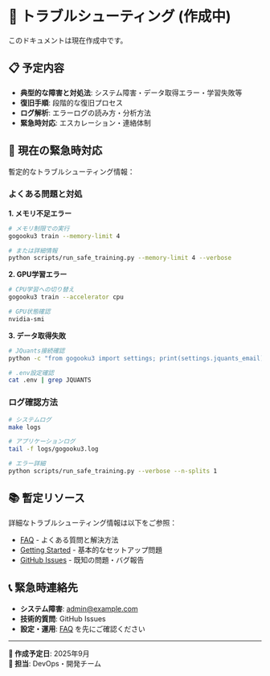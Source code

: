 # 🔧 トラブルシューティング (作成中)

このドキュメントは現在作成中です。

## 📋 予定内容

- **典型的な障害と対処法**: システム障害・データ取得エラー・学習失敗等
- **復旧手順**: 段階的な復旧プロセス
- **ログ解析**: エラーログの読み方・分析方法
- **緊急時対応**: エスカレーション・連絡体制

## 🚨 現在の緊急時対応

暫定的なトラブルシューティング情報：

### よくある問題と対処

**1. メモリ不足エラー**
```bash
# メモリ制限での実行
gogooku3 train --memory-limit 4

# または詳細情報
python scripts/run_safe_training.py --memory-limit 4 --verbose
```

**2. GPU学習エラー**
```bash
# CPU学習への切り替え
gogooku3 train --accelerator cpu

# GPU状態確認
nvidia-smi
```

**3. データ取得失敗**
```bash
# JQuants接続確認
python -c "from gogooku3 import settings; print(settings.jquants_email)"

# .env設定確認
cat .env | grep JQUANTS
```

### ログ確認方法
```bash
# システムログ
make logs

# アプリケーションログ
tail -f logs/gogooku3.log

# エラー詳細
python scripts/run_safe_training.py --verbose --n-splits 1
```

## 📚 暫定リソース

詳細なトラブルシューティング情報は以下をご参照：

- [FAQ](../faq.md) - よくある質問と解決方法
- [Getting Started](../getting-started.md) - 基本的なセットアップ問題
- [GitHub Issues](https://github.com/your-org/gogooku3/issues) - 既知の問題・バグ報告

## 📞 緊急時連絡先

- **システム障害**: admin@example.com
- **技術的質問**: GitHub Issues
- **設定・運用**: [FAQ](../faq.md) を先にご確認ください

---

**🚧 作成予定日**: 2025年9月  
**👥 担当**: DevOps・開発チーム